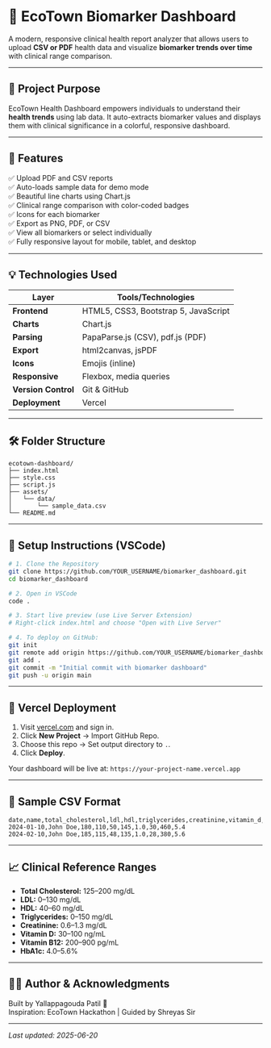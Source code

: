 
# 🧬 EcoTown Biomarker Dashboard

A modern, responsive clinical health report analyzer that allows users to upload **CSV or PDF** health data and visualize **biomarker trends over time** with clinical range comparison.

---

## 📌 Project Purpose

EcoTown Health Dashboard empowers individuals to understand their **health trends** using lab data. It auto-extracts biomarker values and displays them with clinical significance in a colorful, responsive dashboard.

---

## 🧩 Features

✅ Upload PDF and CSV reports  
✅ Auto-loads sample data for demo mode  
✅ Beautiful line charts using Chart.js  
✅ Clinical range comparison with color-coded badges  
✅ Icons for each biomarker  
✅ Export as PNG, PDF, or CSV  
✅ View all biomarkers or select individually  
✅ Fully responsive layout for mobile, tablet, and desktop  

---

## 💡 Technologies Used

| Layer        | Tools/Technologies                      |
|--------------|------------------------------------------|
| **Frontend** | HTML5, CSS3, Bootstrap 5, JavaScript     |
| **Charts**   | Chart.js                                 |
| **Parsing**  | PapaParse.js (CSV), pdf.js (PDF)         |
| **Export**   | html2canvas, jsPDF                       |
| **Icons**    | Emojis (inline)                          |
| **Responsive** | Flexbox, media queries                 |
| **Version Control** | Git & GitHub                      |
| **Deployment** | Vercel                                 |

---

## 🛠️ Folder Structure

```
ecotown-dashboard/
├── index.html
├── style.css
├── script.js
├── assets/
│   └── data/
│       └── sample_data.csv
└── README.md
```

---

## 🧪 Setup Instructions (VSCode)

```bash
# 1. Clone the Repository
git clone https://github.com/YOUR_USERNAME/biomarker_dashboard.git
cd biomarker_dashboard

# 2. Open in VSCode
code .

# 3. Start live preview (use Live Server Extension)
# Right-click index.html and choose "Open with Live Server"

# 4. To deploy on GitHub:
git init
git remote add origin https://github.com/YOUR_USERNAME/biomarker_dashboard.git
git add .
git commit -m "Initial commit with biomarker dashboard"
git push -u origin main
```

---

## 🚀 Vercel Deployment

1. Visit [vercel.com](https://vercel.com) and sign in.
2. Click **New Project** → Import GitHub Repo.
3. Choose this repo → Set output directory to `.`.
4. Click **Deploy**.

Your dashboard will be live at: `https://your-project-name.vercel.app`

---

## 📂 Sample CSV Format

```csv
date,name,total_cholesterol,ldl,hdl,triglycerides,creatinine,vitamin_d,vitamin_b12,hba1c
2024-01-10,John Doe,180,110,50,145,1.0,30,460,5.4
2024-02-10,John Doe,185,115,48,135,1.0,28,380,5.6
```

---

## 📈 Clinical Reference Ranges

- **Total Cholesterol:** 125–200 mg/dL  
- **LDL:** 0–130 mg/dL  
- **HDL:** 40–60 mg/dL  
- **Triglycerides:** 0–150 mg/dL  
- **Creatinine:** 0.6–1.3 mg/dL  
- **Vitamin D:** 30–100 ng/mL  
- **Vitamin B12:** 200–900 pg/mL  
- **HbA1c:** 4.0–5.6%  

---

## 👨‍⚕️ Author & Acknowledgments

Built by Yallappagouda Patil 💙  
Inspiration: EcoTown Hackathon | Guided by Shreyas Sir  

---

_Last updated: 2025-06-20_

